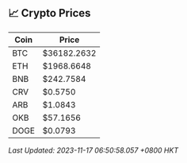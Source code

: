 ## 📈 Crypto Prices

| Coin | Price |
| ---- | ----- |
| BTC | $36182.2632 |
| ETH | $1968.6648 |
| BNB | $242.7584 |
| CRV | $0.5750 |
| ARB | $1.0843 |
| OKB | $57.1656 |
| DOGE | $0.0793 |

_Last Updated: 2023-11-17 06:50:58.057 +0800 HKT_